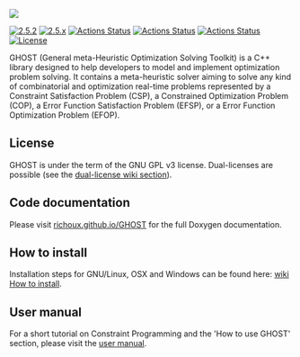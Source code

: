 ![](https://github.com/richoux/GHOST/wiki/images/GHOST_banner.png)

[![2.5.2](https://img.shields.io/badge/stable-2.5.2-brightgreen.svg)](https://github.com/richoux/GHOST/releases/tag/2.5.2)
[![2.5.x](https://img.shields.io/badge/latest-2.5.x-f57f17.svg)](https://github.com/richoux/GHOST/tree/develop)
[![Actions Status](https://github.com/richoux/GHOST/workflows/Linux/badge.svg)](https://github.com/richoux/GHOST/actions)
[![Actions Status](https://github.com/richoux/GHOST/workflows/MacOS/badge.svg)](https://github.com/richoux/GHOST/actions)
[![Actions Status](https://github.com/richoux/GHOST/workflows/Windows/badge.svg)](https://github.com/richoux/GHOST/actions)
[![License](https://img.shields.io/badge/License-GNU_GPL_v3-blue.svg)](https://www.gnu.org/licenses/gpl-3.0.en.html)

GHOST (General meta-Heuristic Optimization Solving Toolkit) is a C++ library designed to help developers to model and implement optimization problem solving. It contains a meta-heuristic solver aiming to solve any kind of combinatorial and optimization real-time problems represented by a Constraint Satisfaction Problem (CSP), a Constrained Optimization Problem (COP), a Error Function Satisfaction Problem (EFSP), or a Error Function Optimization Problem (EFOP).

## License

GHOST is under the term of the GNU GPL v3 license. Dual-licenses are possible (see the [dual-license wiki section](https://github.com/richoux/GHOST/wiki/1.-Introduction#possibilities-for-dual-license)).

## Code documentation

Please visit [richoux.github.io/GHOST](https://richoux.github.io/GHOST) for the full Doxygen documentation.

## How to install

Installation steps for GNU/Linux, OSX and Windows can be found here: [wiki How to install](https://github.com/richoux/GHOST/wiki/2.-How-to-install).

## User manual

For a short tutorial on Constraint Programming and the 'How to use GHOST' section, please visit the [user manual](https://github.com/richoux/GHOST/wiki).
